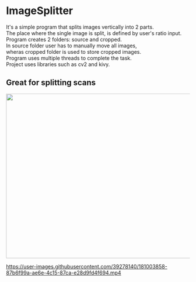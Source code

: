 # ImageSplitter  
It's a simple program that splits images vertically into 2 parts.  
The place where the single image is split, is defined by user's ratio input.  
Program creates 2 folders: source and cropped.  
In source folder user has to manually move all images,  
wheras cropped folder is used to store cropped images.  
Program uses multiple threads to complete the task.  
Project uses libraries such as cv2 and kivy.  



## Great for splitting scans
<p float="left">
<img src="https://user-images.githubusercontent.com/39278140/180551386-86e4cb95-188a-4c50-bab3-011ab4c96435.png" height="450" width="600"  />
</p>







https://user-images.githubusercontent.com/39278140/181003858-87b6f99a-ae6e-4c15-87ca-e28d9fd4f694.mp4




